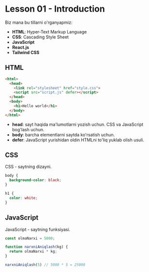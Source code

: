 # Lesson 01 - Introduction

Biz mana bu tillarni o'rganyapmiz:

- **HTML**: Hyper-Text Markup Language
- **CSS**: Cascading Style Sheet
- **JavaScript**
- **React.js**
- **Tailwind CSS**

## HTML

```html
<html>
  <head>
    <link rel="stylesheet" href="style.css">
    <script src="script.js" defer></script>
  </head>
  <body>
    <h1>Hello world</h1>
  </body>
</html>
```

- **head**: sayt haqida ma'lumotlarni yozish uchun. CSS va JavaScript bog'lash uchun.
- **body**: barcha elementlarni saytda ko'rsatish uchun.
- **defer**: JavaScript yurishidan oldin HTMLni to'liq yuklab olish usuli.

## CSS

CSS - saytning dizayni.

```css
body {
  background-color: black;
} 

h1 {
  color: white;
}
```

## JavaScript

JavaScript - saytning funksiyasi.

```js
const olmaNarxi = 5000;

function narxniAniqlash(kg) {
  return olmaNarxi * kg;
}

narxniAniqlash(5) // 5000 * 5 = 25000
```